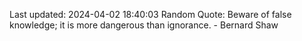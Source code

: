 Last updated: 2024-04-02 18:40:03
Random Quote: Beware of false knowledge; it is more dangerous than ignorance. - Bernard Shaw